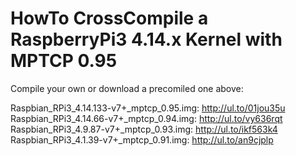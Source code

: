 # HowTo CrossCompile a RaspberryPi3 4.14.x Kernel with MPTCP 0.95
Compile your own or download a precomiled one above:

Raspbian_RPi3_4.14.133-v7+_mptcp_0.95.img: http://ul.to/01jou35u  
Raspbian_RPi3_4.14.66-v7+_mptcp_0.94.img:  http://ul.to/vy636rqt  
Raspbian_RPi3_4.9.87-v7+_mptcp_0.93.img:   http://ul.to/ikf563k4  
Raspbian_RPi3_4.1.39-v7+_mptcp_0.91.img:   http://ul.to/an9cjplp  
